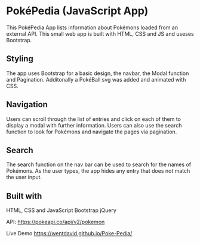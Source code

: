 <h1>PokéPedia (JavaScript App)</h1>

This PokéPedia App lists information about Pokémons loaded from an external API. 
This small web app is built with HTML, CSS and JS and useses Bootstrap. 

<h2>Styling</h2>
The app uses Bootstrap for a basic design, the navbar, the Modal function and Pagination. Additonally a PokéBall svg was added and animated with CSS.

<h2>Navigation</h2>
Users can scroll through the list of entries and click on each of them to display a modal with further information. Users can also use the search function to look for Pokémons and navigate the pages via pagination.

<h2>Search</h2>
The search function on the nav bar can be used to search for the names of Pokémons. As the user types, the app hides any entry that does not match the user input.


<h2>Built with</h2>
HTML, CSS and JavaScript
Bootstrap
jQuery

API: https://pokeapi.co/api/v2/pokemon

Live Demo
https://wentdavid.github.io/Poke-Pedia/
